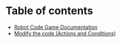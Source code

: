 # Table of contents

* [Robot Code Game Documentation](README.md)
* [Modify the code \(Actions and Conditions\)](modify-the-code-actions-and-conditions.md)

